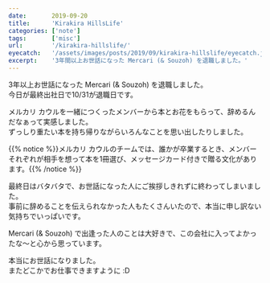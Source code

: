 ```yaml
---
date:       2019-09-20
title:      'Kirakira HillsLife'
categories: ['note']
tags:       ['misc']
url:        '/kirakira-hillslife/'
eyecatch:   '/assets/images/posts/2019/09/kirakira-hillslife/eyecatch.jpg'
excerpt:    '3年間以上お世話になった Mercari (& Souzoh) を退職しました。'
---
```


3年以上お世話になった Mercari (& Souzoh) を退職しました。  
今日が最終出社日で10/31が退職日です。

メルカリ カウルを一緒につくったメンバーから本とお花をもらって、辞めるんだなぁって実感しました。  
ずっしり重たい本を持ち帰りながらいろんなことを思い出したりしました。

{{% notice %}}メルカリ カウルのチームでは、誰かが卒業するとき、メンバーそれぞれが相手を想って本を1冊選び、メッセージカード付きで贈る文化があります。{{% /notice %}}

最終日はバタバタで、お世話になった人にご挨拶しきれずに終わってしまいました。  
事前に辞めることを伝えられなかった人もたくさんいたので、本当に申し訳ない気持ちでいっぱいです。

Mercari (& Souzoh) で出逢った人のことは大好きで、この会社に入ってよかったな～と心から思っています。  

本当にお世話になりました。  
またどこかでお仕事できますように :D
